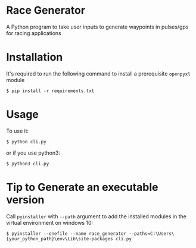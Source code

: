 # Race Generator

A Python program to take user inputs to generate waypoints in pulses/gps for racing applications


# Installation

It's required to run the following command to install a prerequisite `openpyxl` module

    $ pip install -r requirements.txt

# Usage

To use it:

    $ python cli.py

or if you use python3:

    $ python3 cli.py

# Tip to Generate an executable version

Call `pyinstaller` with `--path` argument to add the installed modules in the virtual environment on windows 10:

    $ pyinstaller --onefile --name race_generator --paths=C:\Users\{your_python_path}\env\Lib\site-packages cli.py